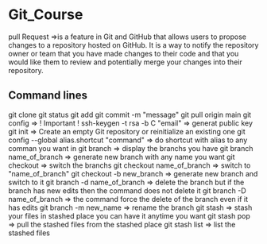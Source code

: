 # Git_Course
pull Request =>is a feature in Git and GitHub that allows users to propose changes to a repository hosted on GitHub. It is a way to notify the repository owner or team that you have made changes to their code and that you would like them to review and potentially merge your changes into their repository.



## Command lines
git clone
git status
git add
git commit -m "message"
git pull origin main
git config => ! Important !
ssh-keygen -t rsa -b C "email" => generat public key
git init => Create an empty Git repository or reinitialize an existing one
git config --global alias.shortcut "command" => do shortcut with alias to any comman you want in 
git branch => display the branchs you have
git branch name_of_branch => generate new branch with any name you want
git checkout => switch the branchs
git checkout name_of_branch => switch to "name_of_branch"
git checkout -b new_branch => generate new branch and switch to it
git branch -d name_of_branch => delete the branch but if the branch has new edits then the command does not delete it
git branch -D name_of_branch => the command force the delete of the branch even if it has edits
git branch -m new_name => rename the branch
git stash => stash your files in stashed place you can have it anytime you want
git stash pop => pull the stashed files from the stashed place 
git stash list => list the stashed files

